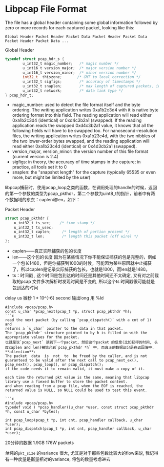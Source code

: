 # Libpcap File Format
The file has a global header containing some global information followed by zero or more records for each captured packet, looking like this:
```
Global Header Packet Header Packet Data Packet Header Packet Data Packet Header Packet Data ... 
```
Global Header 
```c
typedef struct pcap_hdr_s {
        u_int32_t magic_number;   /* magic number */
        u_int16_t version_major;  /* major version number */
        u_int16_t version_minor;  /* minor version number */
        int32_t  thiszone;       /* GMT to local correction */
        u_int32_t sigfigs;        /* accuracy of timestamps */
        u_int32_t snaplen;        /* max length of captured packets, in octets */
        u_int32_t network;        /* data link type */
} pcap_hdr_t;
```

- magic_number: 
used to detect the file format itself and the byte ordering. 
The writing application writes 0xa1b2c3d4 with it is native byte ordering format into this field. 
The reading application will read either 0xa1b2c3d4 (identical) or 0xd4c3b2a1 (swapped). 
If the reading application reads the swapped 0xd4c3b2a1 value, it knows that all the following fields will have to be swapped too. 
For nanosecond-resolution files, the writing application writes 0xa1b23c4d, with the two nibbles of the two lower-order bytes swapped, and the reading application will read either 0xa1b23c4d (identical) or 0x4d3cb2a1 (swapped).
- version_major, version_minor: the version number of this file format (current version is 2.4) 
- sigfigs: in theory, the accuracy of time stamps in the capture; in practice, all tools set it to 0
- snaplen: the "snapshot length" for the capture (typically 65535 or even more, but might be limited by the user)

libpcap捕获时，使用pcap_loop之类的函数，在调用处理的handle的时候，返回的第一个参数的类型为pcap_pkthdr，第二个参数为uint8_t的指针，前者中有两个数据域的东东：caplen和len，如下：

Packet Header 
```c
struct pcap_pkthdr {
	u_int32_t ts_sec;    /* time stamp */
	u_int32_t ts_usec;
	u_int32_t caplen;     /* length of portion present */
	u_int32_t len;        /* length this packet (off wire) */
};
```
- caplen——真正实际捕获的包的长度 
- len——这个包的长度
因为在某些情况下你不能保证捕获的包是完整的，例如一个包长1480，但是你捕获到1000的时候，可能因为某些原因就中止捕获了，所以caplen是记录实际捕获的包长，也就是1000，而len就是1480。
- ts：时间戳 , 这个时间是包到达的时间还是其他时间还不太确定, 又有对之前截取的pcap 文件多次解析时发现时间是不变的, 所以这个ts 时间戳很可能就是包到达的时间

delay us 微秒 1 * 10^{-6} second
输出long 用 %ld

```
#include <pcap/pcap.h>
const u_char *pcap_next(pcap_t *p, struct pcap_pkthdr *h);
```c
read the next packet (by calling `pcap_dispatch()` with a cnt of 1) and 
returns a `u_char` pointer to the data in that packet.   
The `pcap_pkthdr` structure pointed to by h is filled in with the appropriate values for the packet.  
也就是说`pcap_next` 读到下一个packet, 然后这个packet 的信息(比如获得的时间, 长度caplen and len)被填充到`pcap_pkthdr *h` 中, 而真正的数据部分是在返回值中.  
**attention**:
The packet  data  is  not  to  be freed by the caller, and is not guaranteed to be valid after the next call to pcap_next_ex(), pcap_next(), pcap_loop(), or pcap_dispatch(); 
if the code needs it to remain valid, it must make a copy of it. 

each time the returned pkt value is the same, meaning that libpcap library use a fiexed buffer to store the packet content.  
and when reading from a pcap file, when the EOF is reached, the returned value is NULL, so NULL could be used to test this event.

```c
#include <pcap/pcap.h>
typedef void ( *pcap_handler)(u_char *user, const struct pcap_pkthdr *h, const u_char *bytes);

int pcap_loop(pcap_t *p, int cnt, pcap_handler callback, u_char *user);
int pcap_dispatch(pcap_t *p, int cnt, pcap_handler callback, u_char *user);
```

20分钟的数据 1.9GB 176W packets

单纯的`pkt_size` 的variance 很大, 尤其是对于那些包数比较大的flow来说, 我记得有一种度量是衡量相对的variance, 将包的数量考虑进去
